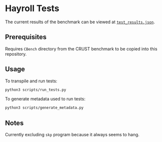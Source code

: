 # Hayroll Tests

The current results of the benchmark can be viewed at [`test_results.json`](test_results.json).

## Prerequisites

Requires `CBench` directory from the CRUST benchmark to be copied into this repository.

## Usage

To transpile and run tests:

```sh
python3 scripts/run_tests.py
```

To generate metadata used to run tests:

```sh
python3 scripts/generate_metadata.py
```

## Notes

Currently excluding `skp` program because it always seems to hang.

